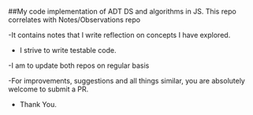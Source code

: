 
##My code implementation of ADT  DS and algorithms in JS. This repo correlates with Notes/Observations repo  

-It contains  notes that I write reflection on concepts  I have explored.

- I strive to write testable code. 

-I am to update both  repos  on regular basis 

-For improvements, suggestions and all things similar, you are absolutely welcome to submit a PR.

- Thank You.
